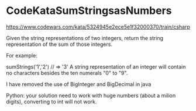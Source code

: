 # CodeKataSumStringsasNumbers
https://www.codewars.com/kata/5324945e2ece5e1f32000370/train/csharp

Given the string representations of two integers, return the string representation of the sum of those integers.

For example:

sumStrings('1','2') // => '3'
A string representation of an integer will contain no characters besides the ten numerals "0" to "9".

I have removed the use of BigInteger and BigDecimal in java

Python: your solution need to work with huge numbers (about a milion digits), converting to int will not work.


